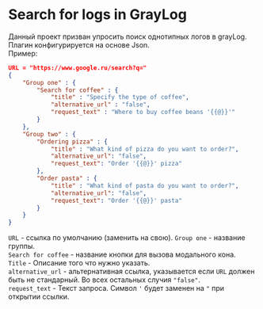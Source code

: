 # Search for logs in GrayLog


Данный проект призван упросить поиск однотипных логов в grayLog.
Плагин конфигурируется на основе Json. 
</br> 
Пример:
```Json
URL = "https://www.google.ru/search?q="
{   
    "Group one" : {
        "Search for coffee" : {
            "title" : "Specify the type of coffee",
            "alternative_url" : "false",
            "request_text" : "Where to buy coffee beans '{{@}}'"
        }
    },
    "Group two" : {
        "Ordering pizza" : {
            "title" : "What kind of pizza do you want to order?",
            "alternative_url": "false",
            "request_text": "Order '{{@}}' pizza"
        },
        "Order pasta" : {
            "title" : "What kind of pasta do you want to order?",
            "alternative_url": "false",
            "request_text": "Order '{{@}}' pasta"
        }
    }
}
```
`URL` - ссылка по умолчанию (заменить на свою).
`Group one` - название группы.
</br> 
`Search for coffee` - название кнопки для вызова модального кона.
</br> 
`Title` - Описание того что нужно указать.
</br> 
`alternative_url` - альтернативная ссылка, указывается если `URL` должен быть не стандарный. Во всех остальных  случия `"false"`. 
</br>
`request_text` - Текст запроса. Символ `'` будет заменен на `"` при открытии ссылки.
